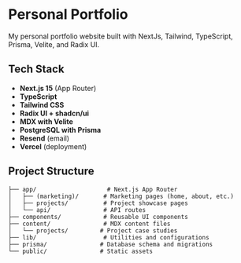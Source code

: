 # Personal Portfolio

My personal portfolio website built with NextJs, Tailwind, TypeScript, Prisma, Velite, and Radix UI.

## Tech Stack

- **Next.js 15** (App Router)
- **TypeScript**
- **Tailwind CSS**
- **Radix UI + shadcn/ui**
- **MDX with Velite**
- **PostgreSQL with Prisma**
- **Resend** (email)
- **Vercel** (deployment)

## Project Structure

```
├── app/                    # Next.js App Router
│   ├── (marketing)/       # Marketing pages (home, about, etc.)
│   ├── projects/          # Project showcase pages
│   └── api/               # API routes
├── components/            # Reusable UI components
├── content/               # MDX content files
│   └── projects/         # Project case studies
├── lib/                   # Utilities and configurations
├── prisma/               # Database schema and migrations
└── public/               # Static assets
```
